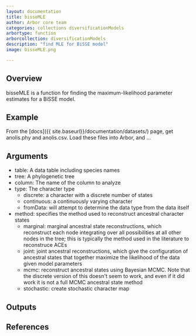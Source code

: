 ```yaml
---
layout: documentation
title: bisseMLE
author: Arbor core team
categories: collections diversificationModels
arbortype: function
arborcollection: diversificationModels
description: "find MLE for BiSSE model"
image: bisseMLE.png

---
```


## Overview

bisseMLE is a function for finding the maximum-likelihood parameter estimates for a BiSSE model.

## Example

From the [docs]({{ site.baseurl}}/documentation/datasets/) page, get anolis.phy and anolis.csv.
Load these files into Arbor, and ...

## Arguments
- table: A data table including species names
- tree: A phylogenetic tree
- column: The name of the column to analyze
- type: The character type
  - discrete: a character with a discrete number of states
  - continuous: a continuously varying character
  - fromData: will attempt to determine the data type from the data itself
- method: specifies the method used to reconstruct ancestral character states
  - marginal: marginal ancestral state reconstructions, which reconstruct each node integrating over all possibilities at all other nodes in the tree; this is typically the method used in the literature to reconstruce ACEs
  - joint: joint ancestral reconstructions, which give the configuration of ancestral states that together maximize the likelihood of the data given model parameters
  - mcmc: reconstruct ancestral states using Bayesian MCMC. Note that the discrete version of this doesn't seem to work, and even if it did work it is not a full MCMC ancestral state method
  - stochastic: create stochastic character map

## Outputs


## References

